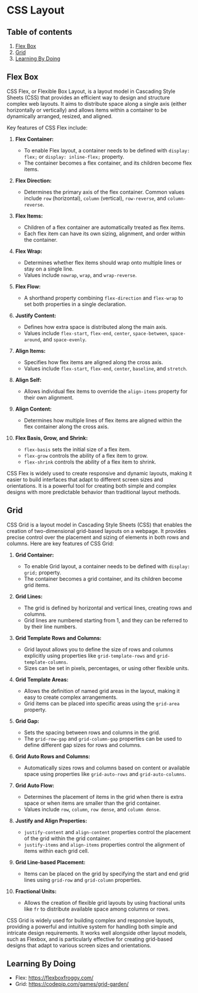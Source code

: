 # CSS Layout

## Table of contents
1. [Flex Box](#flex-box)
1. [Grid](#grid)
1. [Learning By Doing](#learning-by-doing)

## Flex Box
CSS Flex, or Flexible Box Layout, is a layout model in Cascading Style Sheets (CSS) that provides an efficient way to design and structure complex web layouts. It aims to distribute space along a single axis (either horizontally or vertically) and allows items within a container to be dynamically arranged, resized, and aligned.

Key features of CSS Flex include:

1. **Flex Container:**
   - To enable Flex layout, a container needs to be defined with `display: flex;` or `display: inline-flex;` property.
   - The container becomes a flex container, and its children become flex items.

2. **Flex Direction:**
   - Determines the primary axis of the flex container. Common values include `row` (horizontal), `column` (vertical), `row-reverse`, and `column-reverse`.

3. **Flex Items:**
   - Children of a flex container are automatically treated as flex items.
   - Each flex item can have its own sizing, alignment, and order within the container.

4. **Flex Wrap:**
   - Determines whether flex items should wrap onto multiple lines or stay on a single line.
   - Values include `nowrap`, `wrap`, and `wrap-reverse`.

5. **Flex Flow:**
   - A shorthand property combining `flex-direction` and `flex-wrap` to set both properties in a single declaration.

6. **Justify Content:**
   - Defines how extra space is distributed along the main axis.
   - Values include `flex-start`, `flex-end`, `center`, `space-between`, `space-around`, and `space-evenly`.

7. **Align Items:**
   - Specifies how flex items are aligned along the cross axis.
   - Values include `flex-start`, `flex-end`, `center`, `baseline`, and `stretch`.

8. **Align Self:**
   - Allows individual flex items to override the `align-items` property for their own alignment.

9. **Align Content:**
   - Determines how multiple lines of flex items are aligned within the flex container along the cross axis.

10. **Flex Basis, Grow, and Shrink:**
    - `flex-basis` sets the initial size of a flex item.
    - `flex-grow` controls the ability of a flex item to grow.
    - `flex-shrink` controls the ability of a flex item to shrink.

CSS Flex is widely used to create responsive and dynamic layouts, making it easier to build interfaces that adapt to different screen sizes and orientations. It is a powerful tool for creating both simple and complex designs with more predictable behavior than traditional layout methods.

## Grid
CSS Grid is a layout model in Cascading Style Sheets (CSS) that enables the creation of two-dimensional grid-based layouts on a webpage. It provides precise control over the placement and sizing of elements in both rows and columns. Here are key features of CSS Grid:

1. **Grid Container:**
   - To enable Grid layout, a container needs to be defined with `display: grid;` property.
   - The container becomes a grid container, and its children become grid items.

2. **Grid Lines:**
   - The grid is defined by horizontal and vertical lines, creating rows and columns.
   - Grid lines are numbered starting from 1, and they can be referred to by their line numbers.

3. **Grid Template Rows and Columns:**
   - Grid layout allows you to define the size of rows and columns explicitly using properties like `grid-template-rows` and `grid-template-columns`.
   - Sizes can be set in pixels, percentages, or using other flexible units.

4. **Grid Template Areas:**
   - Allows the definition of named grid areas in the layout, making it easy to create complex arrangements.
   - Grid items can be placed into specific areas using the `grid-area` property.

5. **Grid Gap:**
   - Sets the spacing between rows and columns in the grid.
   - The `grid-row-gap` and `grid-column-gap` properties can be used to define different gap sizes for rows and columns.

6. **Grid Auto Rows and Columns:**
   - Automatically sizes rows and columns based on content or available space using properties like `grid-auto-rows` and `grid-auto-columns`.

7. **Grid Auto Flow:**
   - Determines the placement of items in the grid when there is extra space or when items are smaller than the grid container.
   - Values include `row`, `column`, `row dense`, and `column dense`.

8. **Justify and Align Properties:**
   - `justify-content` and `align-content` properties control the placement of the grid within the grid container.
   - `justify-items` and `align-items` properties control the alignment of items within each grid cell.

9. **Grid Line-based Placement:**
   - Items can be placed on the grid by specifying the start and end grid lines using `grid-row` and `grid-column` properties.

10. **Fractional Units:**
    - Allows the creation of flexible grid layouts by using fractional units like `fr` to distribute available space among columns or rows.

CSS Grid is widely used for building complex and responsive layouts, providing a powerful and intuitive system for handling both simple and intricate design requirements. It works well alongside other layout models, such as Flexbox, and is particularly effective for creating grid-based designs that adapt to various screen sizes and orientations.

## Learning By Doing
- Flex: https://flexboxfroggy.com/
- Grid: https://codepip.com/games/grid-garden/